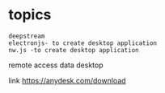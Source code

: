    #   topics
    deepstream
    electronjs- to create desktop application
    nw.js -to create desktop application
    
remote access data desktop

 link  https://anydesk.com/download

